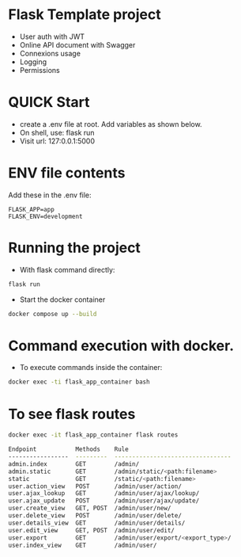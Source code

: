 # Flask Template project
- User auth with JWT
- Online API document with Swagger
- Connexions usage
- Logging
- Permissions

# QUICK Start
- create a .env file at root. Add variables as shown below.
- On shell, use: flask run
- Visit url: 127:0.0.1:5000

# ENV file contents
Add these in the .env file:
```
FLASK_APP=app
FLASK_ENV=development
```


# Running the project
- With flask command directly:
 ```bash
 flask run
 ```

- Start the docker container
 ```bash
 docker compose up --build
 ```

# Command execution with docker.
- To execute commands inside the container:
 ```bash
docker exec -ti flask_app_container bash
 ```

 # To see flask routes
 ```bash
docker exec -it flask_app_container flask routes

Endpoint           Methods    Rule
-----------------  ---------  ---------------------------------
admin.index        GET        /admin/
admin.static       GET        /admin/static/<path:filename>    
static             GET        /static/<path:filename>
user.action_view   POST       /admin/user/action/
user.ajax_lookup   GET        /admin/user/ajax/lookup/
user.ajax_update   POST       /admin/user/ajax/update/
user.create_view   GET, POST  /admin/user/new/
user.delete_view   POST       /admin/user/delete/
user.details_view  GET        /admin/user/details/
user.edit_view     GET, POST  /admin/user/edit/
user.export        GET        /admin/user/export/<export_type>/
user.index_view    GET        /admin/user/
 ```